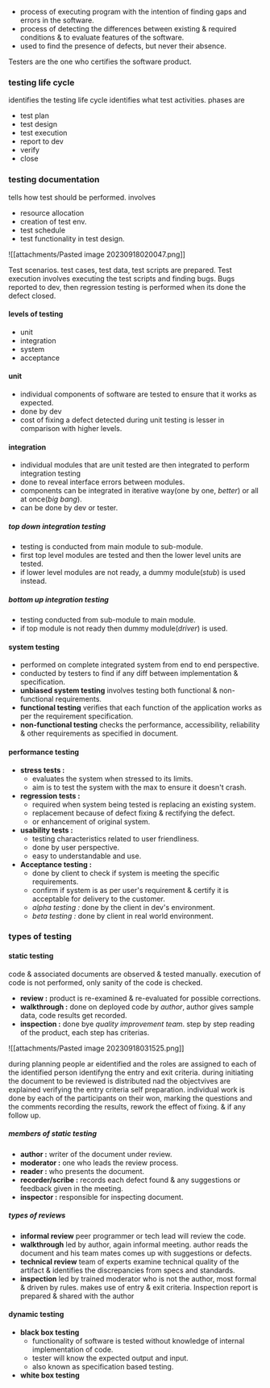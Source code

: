 - process of executing program with the intention of finding gaps and errors in the software. 
- process of detecting the differences between existing & required conditions & to evaluate features of the software. 
- used to find the presence of defects, but never their absence. 


Testers are the one who certifies the software product. 

### testing life cycle 
identifies the testing life cycle identifies what test activities. 
phases are 
- test plan 
- test design 
- test execution 
- report to dev
- verify 
- close 


### testing documentation 
tells how test should be performed. 
involves 
- resource allocation
- creation of test env. 
- test schedule 
- test functionality in test design.

![[attachments/Pasted image 20230918020047.png]]

Test scenarios. test cases, test data, test scripts are prepared. 
Test execution involves executing the test scripts and finding bugs. 
Bugs reported to dev, then regression testing is performed when its done the defect closed. 


#### levels of testing 
- unit
- integration
- system
- acceptance

#### unit
- individual components of software are tested to ensure that it works as expected. 
- done by dev 
- cost of fixing a defect detected during unit testing is lesser in comparison with higher levels. 


#### integration
- individual modules that are unit tested are then integrated to perform integration testing 
- done to reveal interface errors between modules. 
- components can be integrated in iterative way(one by one, *better*) or all at once(*big bang*).
- can be done by dev or tester. 


##### top down integration testing 
- testing is conducted from main module to sub-module. 
- first top level modules are tested and then the lower level units are tested. 
- if lower level modules are not ready, a dummy module(*stub*) is used instead. 


##### bottom up integration testing
- testing conducted from sub-module to main module.
- if top module is not ready then dummy module(*driver*) is used.

#### system testing 
- performed on complete integrated system from end to end perspective. 
- conducted by testers to find if any diff between implementation & specification.
- **unbiased system testing** involves testing both functional & non-functional requirements. 
- **functional testing** verifies that each function of the application works as per the requirement specification. 
- **non-functional testing** checks the performance, accessibility, reliability & other requirements as specified in document. 

#### performance testing
- **stress tests :** 
	- evaluates the system when stressed to its limits. 
	- aim is to test the system with the max to ensure it doesn't crash. 
- **regression tests :** 
	- required when system being tested is replacing an existing system.
	- replacement because of defect fixing & rectifying the defect. 
	- or enhancement of original system. 
- **usability tests :** 
	- testing characteristics related to user friendliness. 
	- done by user perspective. 
	- easy to understandable and use. 
- **Acceptance testing :**
	- done by client to check if system is meeting the specific requirements. 
	- confirm if system is as per user's requirement & certify it is acceptable for delivery to the customer. 
	- *alpha testing  :* done by the client in dev's environment.
	- *beta testing :* done by client in real world environment.


### types of testing 
#### static testing

code & associated documents are observed & tested manually.
execution of code is not performed, only sanity of the code is checked. 

- **review :** product is re-examined & re-evaluated for possible corrections. 
- **walkthrough :** done on deployed code by *author*, author gives sample data, code results get recorded. 
- **inspection :** done bye *quality improvement team*. step by step reading of the product, each step has criterias. 

![[attachments/Pasted image 20230918031525.png]]

during planning people ar eidentified and the roles are assigned to each of the identified person identifyng the entry and exit criteria. 
during initiating the document to be reviewed is distributed nad the objectvives are explained
verifying the entry criteria self preparation. 
individual work is done by each of the participants on their won, marking the questions and the comments recording the results, rework the effect of fixing. & if any follow up.
##### members of static testing 
- **author :** writer of the document under review. 
- **moderator :** one who leads the review process. 
- **reader :** who presents the document. 
- **recorder/scribe :** records each defect found & any suggestions or feedback given in the meeting. 
- **inspector :** responsible for inspecting document.

##### types of reviews 
- **informal review**  peer programmer or tech lead will review the code. 
- **walkthrough** led by author, again informal meeting. author reads the document and his team mates comes up with suggestions or defects. 
- **technical review** team of experts examine technical quality of the artifact & identifies the discrepancies from specs and standards. 
- **inspection** led by trained moderator who is not the author, most formal & driven by rules. makes use of entry & exit criteria. Inspection report is prepared & shared with the author
#### dynamic testing
- **black box testing**
	- functionality of software is tested without knowledge of internal implementation of code. 
	- tester will know the expected output and input. 
	- also known as specification based testing. 
- **white box testing**